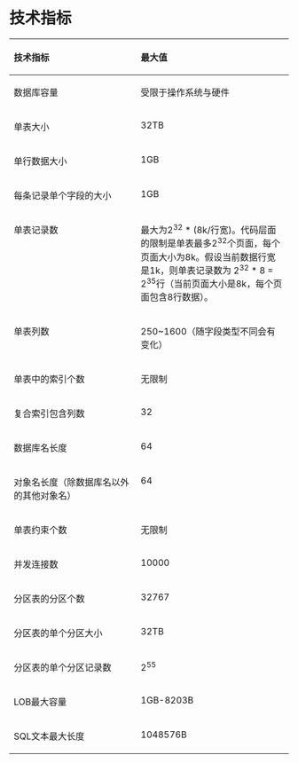 # 技术指标<a name="ZH-CN_CONCEPT_0289895647"></a>

<a name="zh-cn_concept_0283138979_zh-cn_concept_0238166180_table1754017521578"></a>
<table><thead align="left"><tr id="zh-cn_concept_0283138979_zh-cn_concept_0238166180_row1670414521273"><th class="cellrowborder" valign="top" width="45.45%" id="mcps1.1.3.1.1"><p id="zh-cn_concept_0283138979_zh-cn_concept_0238166180_p670412521175"><a name="zh-cn_concept_0283138979_zh-cn_concept_0238166180_p670412521175"></a><a name="zh-cn_concept_0283138979_zh-cn_concept_0238166180_p670412521175"></a>技术指标</p>
</th>
<th class="cellrowborder" valign="top" width="54.55%" id="mcps1.1.3.1.2"><p id="zh-cn_concept_0283138979_zh-cn_concept_0238166180_p97045527715"><a name="zh-cn_concept_0283138979_zh-cn_concept_0238166180_p97045527715"></a><a name="zh-cn_concept_0283138979_zh-cn_concept_0238166180_p97045527715"></a>最大值</p>
</th>
</tr>
</thead>
<tbody><tr id="zh-cn_concept_0283138979_zh-cn_concept_0238166180_row1070410521572"><td class="cellrowborder" valign="top" width="45.45%" headers="mcps1.1.3.1.1 "><p id="zh-cn_concept_0283138979_zh-cn_concept_0238166180_p1970495212710"><a name="zh-cn_concept_0283138979_zh-cn_concept_0238166180_p1970495212710"></a><a name="zh-cn_concept_0283138979_zh-cn_concept_0238166180_p1970495212710"></a>数据库容量</p>
</td>
<td class="cellrowborder" valign="top" width="54.55%" headers="mcps1.1.3.1.2 "><p id="zh-cn_concept_0283138979_zh-cn_concept_0238166180_p197917212817"><a name="zh-cn_concept_0283138979_zh-cn_concept_0238166180_p197917212817"></a><a name="zh-cn_concept_0283138979_zh-cn_concept_0238166180_p197917212817"></a>受限于操作系统与硬件</p>
</td>
</tr>
<tr id="zh-cn_concept_0283138979_zh-cn_concept_0238166180_row107042527712"><td class="cellrowborder" valign="top" width="45.45%" headers="mcps1.1.3.1.1 "><p id="zh-cn_concept_0283138979_zh-cn_concept_0238166180_p197051525715"><a name="zh-cn_concept_0283138979_zh-cn_concept_0238166180_p197051525715"></a><a name="zh-cn_concept_0283138979_zh-cn_concept_0238166180_p197051525715"></a>单表大小</p>
</td>
<td class="cellrowborder" valign="top" width="54.55%" headers="mcps1.1.3.1.2 "><p id="zh-cn_concept_0283138979_zh-cn_concept_0238166180_p77881428815"><a name="zh-cn_concept_0283138979_zh-cn_concept_0238166180_p77881428815"></a><a name="zh-cn_concept_0283138979_zh-cn_concept_0238166180_p77881428815"></a>32TB</p>
</td>
</tr>
<tr id="zh-cn_concept_0283138979_zh-cn_concept_0238166180_row27051852873"><td class="cellrowborder" valign="top" width="45.45%" headers="mcps1.1.3.1.1 "><p id="zh-cn_concept_0283138979_zh-cn_concept_0238166180_p12705952579"><a name="zh-cn_concept_0283138979_zh-cn_concept_0238166180_p12705952579"></a><a name="zh-cn_concept_0283138979_zh-cn_concept_0238166180_p12705952579"></a>单行数据大小</p>
</td>
<td class="cellrowborder" valign="top" width="54.55%" headers="mcps1.1.3.1.2 "><p id="zh-cn_concept_0283138979_zh-cn_concept_0238166180_p67871128811"><a name="zh-cn_concept_0283138979_zh-cn_concept_0238166180_p67871128811"></a><a name="zh-cn_concept_0283138979_zh-cn_concept_0238166180_p67871128811"></a>1GB</p>
</td>
</tr>
<tr id="zh-cn_concept_0283138979_zh-cn_concept_0238166180_row16705352078"><td class="cellrowborder" valign="top" width="45.45%" headers="mcps1.1.3.1.1 "><p id="zh-cn_concept_0283138979_zh-cn_concept_0238166180_p10705185212719"><a name="zh-cn_concept_0283138979_zh-cn_concept_0238166180_p10705185212719"></a><a name="zh-cn_concept_0283138979_zh-cn_concept_0238166180_p10705185212719"></a>每条记录单个字段的大小</p>
</td>
<td class="cellrowborder" valign="top" width="54.55%" headers="mcps1.1.3.1.2 "><p id="zh-cn_concept_0283138979_zh-cn_concept_0238166180_p9787112189"><a name="zh-cn_concept_0283138979_zh-cn_concept_0238166180_p9787112189"></a><a name="zh-cn_concept_0283138979_zh-cn_concept_0238166180_p9787112189"></a>1GB</p>
</td>
</tr>
<tr id="zh-cn_concept_0283138979_zh-cn_concept_0238166180_row37051523715"><td class="cellrowborder" valign="top" width="45.45%" headers="mcps1.1.3.1.1 "><p id="zh-cn_concept_0283138979_zh-cn_concept_0238166180_p17052521878"><a name="zh-cn_concept_0283138979_zh-cn_concept_0238166180_p17052521878"></a><a name="zh-cn_concept_0283138979_zh-cn_concept_0238166180_p17052521878"></a>单表记录数</p>
</td>
<td class="cellrowborder" valign="top" width="54.55%" headers="mcps1.1.3.1.2 "><p id="zh-cn_concept_0283138979_zh-cn_concept_0238166180_p147867217811"><a name="zh-cn_concept_0283138979_zh-cn_concept_0238166180_p147867217811"></a><a name="zh-cn_concept_0283138979_zh-cn_concept_0238166180_p147867217811"></a>最大为2<sup id="sup736518581310"><a name="sup736518581310"></a><a name="sup736518581310"></a>32</sup> * (8k/行宽)。代码层面的限制是单表最多2<sup id="sup46136108269"><a name="sup46136108269"></a><a name="sup46136108269"></a>32</sup>个页面，每个页面大小为8k。假设当前数据行宽是1k，则单表记录数为 2<sup id="sup18481144216814"><a name="sup18481144216814"></a><a name="sup18481144216814"></a>32</sup> * 8 = 2<sup id="sup11342187144514"><a name="sup11342187144514"></a><a name="sup11342187144514"></a>35</sup>行（当前页面大小是8k，每个页面包含8行数据）。</p>
</td>
</tr>
<tr id="zh-cn_concept_0283138979_zh-cn_concept_0238166180_row207053521372"><td class="cellrowborder" valign="top" width="45.45%" headers="mcps1.1.3.1.1 "><p id="zh-cn_concept_0283138979_zh-cn_concept_0238166180_p167056521372"><a name="zh-cn_concept_0283138979_zh-cn_concept_0238166180_p167056521372"></a><a name="zh-cn_concept_0283138979_zh-cn_concept_0238166180_p167056521372"></a>单表列数</p>
</td>
<td class="cellrowborder" valign="top" width="54.55%" headers="mcps1.1.3.1.2 "><p id="zh-cn_concept_0283138979_zh-cn_concept_0238166180_p97851826812"><a name="zh-cn_concept_0283138979_zh-cn_concept_0238166180_p97851826812"></a><a name="zh-cn_concept_0283138979_zh-cn_concept_0238166180_p97851826812"></a>250~1600（随字段类型不同会有变化）</p>
</td>
</tr>
<tr id="zh-cn_concept_0283138979_zh-cn_concept_0238166180_row14705552874"><td class="cellrowborder" valign="top" width="45.45%" headers="mcps1.1.3.1.1 "><p id="zh-cn_concept_0283138979_zh-cn_concept_0238166180_p5705105217714"><a name="zh-cn_concept_0283138979_zh-cn_concept_0238166180_p5705105217714"></a><a name="zh-cn_concept_0283138979_zh-cn_concept_0238166180_p5705105217714"></a>单表中的索引个数</p>
</td>
<td class="cellrowborder" valign="top" width="54.55%" headers="mcps1.1.3.1.2 "><p id="zh-cn_concept_0283138979_zh-cn_concept_0238166180_p878411212814"><a name="zh-cn_concept_0283138979_zh-cn_concept_0238166180_p878411212814"></a><a name="zh-cn_concept_0283138979_zh-cn_concept_0238166180_p878411212814"></a>无限制</p>
</td>
</tr>
<tr id="zh-cn_concept_0283138979_zh-cn_concept_0238166180_row16705145216710"><td class="cellrowborder" valign="top" width="45.45%" headers="mcps1.1.3.1.1 "><p id="zh-cn_concept_0283138979_zh-cn_concept_0238166180_p97054521717"><a name="zh-cn_concept_0283138979_zh-cn_concept_0238166180_p97054521717"></a><a name="zh-cn_concept_0283138979_zh-cn_concept_0238166180_p97054521717"></a>复合索引包含列数</p>
</td>
<td class="cellrowborder" valign="top" width="54.55%" headers="mcps1.1.3.1.2 "><p id="zh-cn_concept_0283138979_zh-cn_topic_0237080616_zh-cn_topic_0231764304_zh-cn_topic_0059777844_a4a77701682dc4415ab9ac34d18884cad"><a name="zh-cn_concept_0283138979_zh-cn_topic_0237080616_zh-cn_topic_0231764304_zh-cn_topic_0059777844_a4a77701682dc4415ab9ac34d18884cad"></a><a name="zh-cn_concept_0283138979_zh-cn_topic_0237080616_zh-cn_topic_0231764304_zh-cn_topic_0059777844_a4a77701682dc4415ab9ac34d18884cad"></a>32</p>
</td>
</tr>
<tr id="zh-cn_concept_0283138979_zh-cn_concept_0238166180_row1470516521975"><td class="cellrowborder" valign="top" width="45.45%" headers="mcps1.1.3.1.1 "><p id="zh-cn_concept_0283138979_zh-cn_concept_0238166180_p1470519520719"><a name="zh-cn_concept_0283138979_zh-cn_concept_0238166180_p1470519520719"></a><a name="zh-cn_concept_0283138979_zh-cn_concept_0238166180_p1470519520719"></a>数据库名长度</p>
</td>
<td class="cellrowborder" valign="top" width="54.55%" headers="mcps1.1.3.1.2 "><p id="zh-cn_concept_0283138979_zh-cn_concept_0238166180_p9782927820"><a name="zh-cn_concept_0283138979_zh-cn_concept_0238166180_p9782927820"></a><a name="zh-cn_concept_0283138979_zh-cn_concept_0238166180_p9782927820"></a>64</p>
</td>
</tr>
<tr id="zh-cn_concept_0283138979_zh-cn_concept_0238166180_row14706195217717"><td class="cellrowborder" valign="top" width="45.45%" headers="mcps1.1.3.1.1 "><p id="zh-cn_concept_0283138979_zh-cn_concept_0238166180_p11706115220714"><a name="zh-cn_concept_0283138979_zh-cn_concept_0238166180_p11706115220714"></a><a name="zh-cn_concept_0283138979_zh-cn_concept_0238166180_p11706115220714"></a>对象名长度（除数据库名以外的其他对象名）</p>
</td>
<td class="cellrowborder" valign="top" width="54.55%" headers="mcps1.1.3.1.2 "><p id="zh-cn_concept_0283138979_zh-cn_concept_0238166180_p187812219815"><a name="zh-cn_concept_0283138979_zh-cn_concept_0238166180_p187812219815"></a><a name="zh-cn_concept_0283138979_zh-cn_concept_0238166180_p187812219815"></a>64</p>
</td>
</tr>
<tr id="zh-cn_concept_0283138979_zh-cn_concept_0238166180_row1070625212710"><td class="cellrowborder" valign="top" width="45.45%" headers="mcps1.1.3.1.1 "><p id="zh-cn_concept_0283138979_zh-cn_concept_0238166180_p10706352575"><a name="zh-cn_concept_0283138979_zh-cn_concept_0238166180_p10706352575"></a><a name="zh-cn_concept_0283138979_zh-cn_concept_0238166180_p10706352575"></a>单表约束个数</p>
</td>
<td class="cellrowborder" valign="top" width="54.55%" headers="mcps1.1.3.1.2 "><p id="zh-cn_concept_0283138979_zh-cn_concept_0238166180_p5780421818"><a name="zh-cn_concept_0283138979_zh-cn_concept_0238166180_p5780421818"></a><a name="zh-cn_concept_0283138979_zh-cn_concept_0238166180_p5780421818"></a>无限制</p>
</td>
</tr>
<tr id="zh-cn_concept_0283138979_zh-cn_concept_0238166180_row9706205217717"><td class="cellrowborder" valign="top" width="45.45%" headers="mcps1.1.3.1.1 "><p id="zh-cn_concept_0283138979_zh-cn_concept_0238166180_p17706155210716"><a name="zh-cn_concept_0283138979_zh-cn_concept_0238166180_p17706155210716"></a><a name="zh-cn_concept_0283138979_zh-cn_concept_0238166180_p17706155210716"></a>并发连接数</p>
</td>
<td class="cellrowborder" valign="top" width="54.55%" headers="mcps1.1.3.1.2 "><p id="zh-cn_concept_0283138979_zh-cn_concept_0238166180_p97801021186"><a name="zh-cn_concept_0283138979_zh-cn_concept_0238166180_p97801021186"></a><a name="zh-cn_concept_0283138979_zh-cn_concept_0238166180_p97801021186"></a>10000</p>
</td>
</tr>
<tr id="zh-cn_concept_0283138979_zh-cn_concept_0238166180_row4706552671"><td class="cellrowborder" valign="top" width="45.45%" headers="mcps1.1.3.1.1 "><p id="zh-cn_concept_0283138979_zh-cn_concept_0238166180_p9706552878"><a name="zh-cn_concept_0283138979_zh-cn_concept_0238166180_p9706552878"></a><a name="zh-cn_concept_0283138979_zh-cn_concept_0238166180_p9706552878"></a>分区表的分区个数</p>
</td>
<td class="cellrowborder" valign="top" width="54.55%" headers="mcps1.1.3.1.2 "><p id="zh-cn_concept_0283138979_zh-cn_topic_0237080616_zh-cn_topic_0231764304_p1790591317132"><a name="zh-cn_concept_0283138979_zh-cn_topic_0237080616_zh-cn_topic_0231764304_p1790591317132"></a><a name="zh-cn_concept_0283138979_zh-cn_topic_0237080616_zh-cn_topic_0231764304_p1790591317132"></a>32767</p>
</td>
</tr>
<tr id="zh-cn_concept_0283138979_zh-cn_concept_0238166180_row870618521574"><td class="cellrowborder" valign="top" width="45.45%" headers="mcps1.1.3.1.1 "><p id="zh-cn_concept_0283138979_zh-cn_concept_0238166180_p870615529719"><a name="zh-cn_concept_0283138979_zh-cn_concept_0238166180_p870615529719"></a><a name="zh-cn_concept_0283138979_zh-cn_concept_0238166180_p870615529719"></a>分区表的单个分区大小</p>
</td>
<td class="cellrowborder" valign="top" width="54.55%" headers="mcps1.1.3.1.2 "><p id="zh-cn_concept_0283138979_zh-cn_topic_0237080616_zh-cn_topic_0231764304_p114492351315"><a name="zh-cn_concept_0283138979_zh-cn_topic_0237080616_zh-cn_topic_0231764304_p114492351315"></a><a name="zh-cn_concept_0283138979_zh-cn_topic_0237080616_zh-cn_topic_0231764304_p114492351315"></a>32TB</p>
</td>
</tr>
<tr id="zh-cn_concept_0283138979_zh-cn_concept_0238166180_row1706125217716"><td class="cellrowborder" valign="top" width="45.45%" headers="mcps1.1.3.1.1 "><p id="zh-cn_concept_0283138979_zh-cn_concept_0238166180_p870635210713"><a name="zh-cn_concept_0283138979_zh-cn_concept_0238166180_p870635210713"></a><a name="zh-cn_concept_0283138979_zh-cn_concept_0238166180_p870635210713"></a>分区表的单个分区记录数</p>
</td>
<td class="cellrowborder" valign="top" width="54.55%" headers="mcps1.1.3.1.2 "><p id="zh-cn_concept_0283138979_zh-cn_topic_0237080616_zh-cn_topic_0231764304_p82678311136"><a name="zh-cn_concept_0283138979_zh-cn_topic_0237080616_zh-cn_topic_0231764304_p82678311136"></a><a name="zh-cn_concept_0283138979_zh-cn_topic_0237080616_zh-cn_topic_0231764304_p82678311136"></a>2<sup id="zh-cn_concept_0283138979_zh-cn_topic_0237080616_zh-cn_topic_0231764304_sup1413423352315"><a name="zh-cn_concept_0283138979_zh-cn_topic_0237080616_zh-cn_topic_0231764304_sup1413423352315"></a><a name="zh-cn_concept_0283138979_zh-cn_topic_0237080616_zh-cn_topic_0231764304_sup1413423352315"></a>55</sup></p>
</td>
</tr>
<tr id="zh-cn_concept_0283138979_zh-cn_concept_0238166180_row1470610523710"><td class="cellrowborder" valign="top" width="45.45%" headers="mcps1.1.3.1.1 "><p id="zh-cn_concept_0283138979_zh-cn_concept_0238166180_p8706952778"><a name="zh-cn_concept_0283138979_zh-cn_concept_0238166180_p8706952778"></a><a name="zh-cn_concept_0283138979_zh-cn_concept_0238166180_p8706952778"></a>LOB最大容量</p>
</td>
<td class="cellrowborder" valign="top" width="54.55%" headers="mcps1.1.3.1.2 "><p id="zh-cn_concept_0283138979_zh-cn_concept_0238166180_p1977662880"><a name="zh-cn_concept_0283138979_zh-cn_concept_0238166180_p1977662880"></a><a name="zh-cn_concept_0283138979_zh-cn_concept_0238166180_p1977662880"></a>1GB-8203B</p>
</td>
</tr>
<tr id="zh-cn_concept_0283138979_zh-cn_concept_0238166180_row147075525714"><td class="cellrowborder" valign="top" width="45.45%" headers="mcps1.1.3.1.1 "><p id="zh-cn_concept_0283138979_zh-cn_concept_0238166180_p4707165218719"><a name="zh-cn_concept_0283138979_zh-cn_concept_0238166180_p4707165218719"></a><a name="zh-cn_concept_0283138979_zh-cn_concept_0238166180_p4707165218719"></a>SQL文本最大长度</p>
</td>
<td class="cellrowborder" valign="top" width="54.55%" headers="mcps1.1.3.1.2 "><p id="zh-cn_concept_0283138979_zh-cn_concept_0238166180_p77741721186"><a name="zh-cn_concept_0283138979_zh-cn_concept_0238166180_p77741721186"></a><a name="zh-cn_concept_0283138979_zh-cn_concept_0238166180_p77741721186"></a>1048576B</p>
</td>
</tr>
</tbody>
</table>
